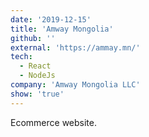 ```yaml
---
date: '2019-12-15'
title: 'Amway Mongolia'
github: ''
external: 'https://ammay.mn/'
tech:
  - React
  - NodeJs
company: 'Amway Mongolia LLC'
show: 'true'
---
```


Ecommerce website.

